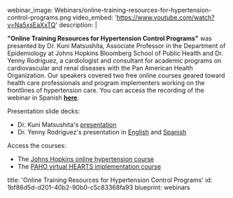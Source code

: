webinar_image: Webinars/online-training-resources-for-hypertension-control-programs.png
video_embed: 'https://www.youtube.com/watch?v=Na5xsEaXxTQ'
description: |
  <p><strong>"Online Training Resources for Hypertension Control Programs</strong><strong>"</strong> was presented by Dr. Kuni Matsushita<i>,</i> Associate Professor in the Department of Epidemiology at Johns Hopkins Bloomberg School of Public Health and Dr. Yenny Rodriguez, a cardiologist and consultant for academic programs on cardiovascular and renal diseases with the Pan American Health Organization. Our speakers covered two free online courses geared toward health care professionals and program implementers working on the frontlines of hypertension care<span class="redactor-invisible-space">.<span class="redactor-invisible-space"><i> </i></span>You can access the recording of the webinar in Spanish <strong><a href="https://www.youtube.com/watch?v=gzVpAU_lMr4" target="_blank">here</a></strong>. </span>
  </p>
  <p>Presentation slide decks:
  </p>
  <ul>
  	<li>Dr. Kuni Matsushita's <a href="https://drive.google.com/open?id=1Cqna4s-m5WIKQdySbvYuk8gmJ9D3O8EH" target="_blank">presentation</a> </li>
  	<li>Dr. Yenny Rodriguez's presentation in <a href="https://drive.google.com/file/d/1FFF6FQwmxXKEEwLTu96_okSxld5mqkzW/view?usp=sharing" target="_blank">English</a> and <a href="https://drive.google.com/file/d/1AKQqkaNzKb6ld27PpMhUDakUDEHooosB/view?usp=sharing" target="_blank">Spanish</a></li>
  </ul>
  <p>Access the courses:
  </p>
  <ul>
  	<li>The <a href="https://globalhypertensionathopkins.org/courses" target="_blank">Johns Hopkins online hypertension course</a></li>
  	<li>The <a href="https://www.campusvirtualsp.org/en/course/virtual-course-implementation-hearts-technical-package-primary-health-care" target="_blank">PAHO virtual HEARTS implementation course</a></li>
  </ul>
title: 'Online Training Resources for Hypertension Control Programs'
id: 1bf86d5d-d201-40b2-90b0-c5c83368fa93
blueprint: webinars
